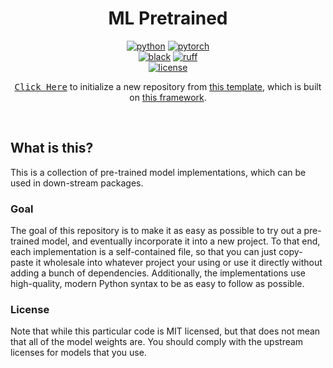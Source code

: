 <div align="center">

# ML Pretrained

[![python](https://img.shields.io/badge/-Python_3.10-blue?logo=python&logoColor=white)](https://github.com/pre-commit/pre-commit)
[![pytorch](https://img.shields.io/badge/PyTorch_2.0+-ee4c2c?logo=pytorch&logoColor=white)](https://pytorch.org/get-started/locally/)
<br />
[![black](https://img.shields.io/badge/Code%20Style-Black-black.svg?labelColor=gray)](https://black.readthedocs.io/en/stable/)
[![ruff](https://img.shields.io/badge/Linter-Ruff-red.svg?labelColor=gray)](https://github.com/charliermarsh/ruff)
<br />
[![license](https://img.shields.io/badge/License-MIT-green.svg?labelColor=gray)](https://github.com/codekansas/ml-pretrained/blob/master/LICENSE)

[<kbd>Click Here</kbd>](https://github.com/codekansas/ml-project-template/generate) to initialize a new repository from [this template](https://github.com/codekansas/ml-project-template), which is built on [this framework](https://github.com/codekansas/ml-starter).

</div>

<br />

## What is this?

This is a collection of pre-trained model implementations, which can be used in down-stream packages.

### Goal

The goal of this repository is to make it as easy as possible to try out a pre-trained model, and eventually incorporate it into a new project. To that end, each implementation is a self-contained file, so that you can just copy-paste it wholesale into whatever project your using or use it directly without adding a bunch of dependencies. Additionally, the implementations use high-quality, modern Python syntax to be as easy to follow as possible.

### License

Note that while this particular code is MIT licensed, but that does not mean that all of the model weights are. You should comply with the upstream licenses for models that you use.
